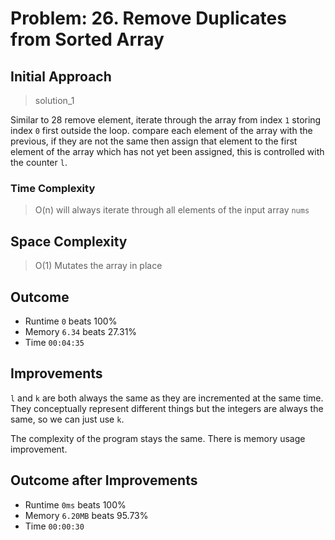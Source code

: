 # Problem: 26. Remove Duplicates from Sorted Array

## Initial Approach

> solution_1

Similar to 28 remove element, iterate through the array from index `1` storing index `0` first outside the loop. compare each element of the array with the previous, if they are not the same then assign that element to the first element of the array which has not yet been assigned, this is controlled with the counter `l`.

### Time Complexity

> O(n) will always iterate through all elements of the input array `nums`

## Space Complexity

> O(1) Mutates the array in place

## Outcome

- Runtime `0` beats 100%
- Memory `6.34` beats 27.31%
- Time `00:04:35`

## Improvements

`l` and `k` are both always the same as they are incremented at the same time. They conceptually represent different things but the integers are always the same, so we can just use `k`.

The complexity of the program stays the same. There is memory usage improvement.

## Outcome after Improvements

- Runtime `0ms` beats 100%
- Memory `6.20MB` beats 95.73%
- Time `00:00:30`
